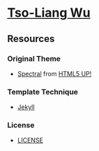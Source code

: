 [Tso-Liang Wu](http://tsoliangwu0130.github.io)
===============================================

Resources
---------

### Original Theme
* [Spectral](http://html5up.net/spectral) from [HTML5 UP!](http://html5up.net/)</br>

### Template Technique
* [Jekyll](https://github.com/jekyll/jekyll)</br>

### License
* [LICENSE](https://github.com/tsoliangwu0130/tsoliangwu0130.github.io/blob/master/LICENSE.txt)</br>